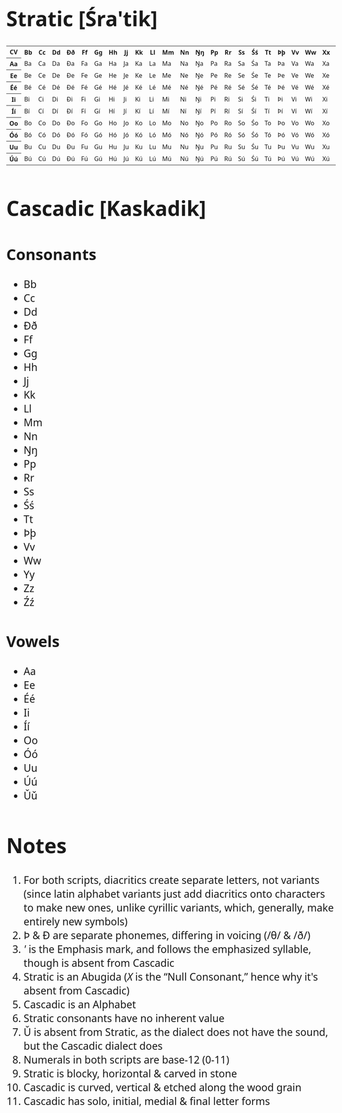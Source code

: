 <!DOCTYPE html>
<html>
	<head>
		<title>Śra'tik & Kaskadik</title>
		<style>
			body {
				font: 20pt "Segoe UI";
			}
		</style>
	</head>
	<body>
		<h1>Stratic [Śra'tik]</h1>
		<table>
			<tr>
				<th>CV</th>
				<th>Bb</th>
				<th>Cc</th>
				<th>Dd</th>
				<th>Ðð</th>
				<th>Ff</th>
				<th>Gg</th>
				<th>Hh</th>
				<th>Jj</th>
				<th>Kk</th>
				<th>Ll</th>
				<th>Mm</th>
				<th>Nn</th>
				<th>Ŋŋ</th>
				<th>Pp</th>
				<th>Rr</th>
				<th>Ss</th>
				<th>Śś</th>
				<th>Tt</th>
				<th>Þþ</th>
				<th>Vv</th>
				<th>Ww</th>
				<th>Xx</th>
				<th>Yy</th>
				<th>Zz</th>
				<th>Źź</th>
			</tr>
			<tr>
				<th>Aa</th>
				<td>Ba</td>
				<td>Ca</td>
				<td>Da</td>
				<td>Ða</td>
				<td>Fa</td>
				<td>Ga</td>
				<td>Ha</td>
				<td>Ja</td>
				<td>Ka</td>
				<td>La</td>
				<td>Ma</td>
				<td>Na</td>
				<td>Ŋa</td>
				<td>Pa</td>
				<td>Ra</td>
				<td>Sa</td>
				<td>Śa</td>
				<td>Ta</td>
				<td>Þa</td>
				<td>Va</td>
				<td>Wa</td>
				<td>Xa</td>
				<td>Ya</td>
				<td>Za</td>
				<td>Źa</td>
			</tr>
			<tr>
				<th>Ee</th>
				<td>Be</td>
				<td>Ce</td>
				<td>De</td>
				<td>Ðe</td>
				<td>Fe</td>
				<td>Ge</td>
				<td>He</td>
				<td>Je</td>
				<td>Ke</td>
				<td>Le</td>
				<td>Me</td>
				<td>Ne</td>
				<td>Ŋe</td>
				<td>Pe</td>
				<td>Re</td>
				<td>Se</td>
				<td>Śe</td>
				<td>Te</td>
				<td>Þe</td>
				<td>Ve</td>
				<td>We</td>
				<td>Xe</td>
				<td>Ye</td>
				<td>Ze</td>
				<td>Źe</td>
			</tr>
			<tr>
				<th>Éé</th>
				<td>Bé</td>
				<td>Cé</td>
				<td>Dé</td>
				<td>Ðé</td>
				<td>Fé</td>
				<td>Gé</td>
				<td>Hé</td>
				<td>Jé</td>
				<td>Ké</td>
				<td>Lé</td>
				<td>Mé</td>
				<td>Né</td>
				<td>Ŋé</td>
				<td>Pé</td>
				<td>Ré</td>
				<td>Sé</td>
				<td>Śé</td>
				<td>Té</td>
				<td>Þé</td>
				<td>Vé</td>
				<td>Wé</td>
				<td>Xé</td>
				<td>Yé</td>
				<td>Zé</td>
				<td>Źé</td>
			</tr>
			<tr>
				<th>Ii</th>
				<td>Bi</td>
				<td>Ci</td>
				<td>Di</td>
				<td>Ði</td>
				<td>Fi</td>
				<td>Gi</td>
				<td>Hi</td>
				<td>Ji</td>
				<td>Ki</td>
				<td>Li</td>
				<td>Mi</td>
				<td>Ni</td>
				<td>Ŋi</td>
				<td>Pi</td>
				<td>Ri</td>
				<td>Si</td>
				<td>Śi</td>
				<td>Ti</td>
				<td>Þi</td>
				<td>Vi</td>
				<td>Wi</td>
				<td>Xi</td>
				<td>Yi</td>
				<td>Zi</td>
				<td>Źi</td>
			</tr>
			<tr>
				<th>Íí</th>
				<td>Bí</td>
				<td>Cí</td>
				<td>Dí</td>
				<td>Ðí</td>
				<td>Fí</td>
				<td>Gí</td>
				<td>Hí</td>
				<td>Jí</td>
				<td>Kí</td>
				<td>Lí</td>
				<td>Mí</td>
				<td>Ní</td>
				<td>Ŋí</td>
				<td>Pí</td>
				<td>Rí</td>
				<td>Sí</td>
				<td>Śí</td>
				<td>Tí</td>
				<td>Þí</td>
				<td>Ví</td>
				<td>Wí</td>
				<td>Xí</td>
				<td>Yí</td>
				<td>Zí</td>
				<td>Źí</td>
			</tr>
			<tr>
				<th>Oo</th>
				<td>Bo</td>
				<td>Co</td>
				<td>Do</td>
				<td>Ðo</td>
				<td>Fo</td>
				<td>Go</td>
				<td>Ho</td>
				<td>Jo</td>
				<td>Ko</td>
				<td>Lo</td>
				<td>Mo</td>
				<td>No</td>
				<td>Ŋo</td>
				<td>Po</td>
				<td>Ro</td>
				<td>So</td>
				<td>Śo</td>
				<td>To</td>
				<td>Þo</td>
				<td>Vo</td>
				<td>Wo</td>
				<td>Xo</td>
				<td>Yo</td>
				<td>Zo</td>
				<td>Źo</td>
			</tr>
			<tr>
				<th>Óó</th>
				<td>Bó</td>
				<td>Có</td>
				<td>Dó</td>
				<td>Ðó</td>
				<td>Fó</td>
				<td>Gó</td>
				<td>Hó</td>
				<td>Jó</td>
				<td>Kó</td>
				<td>Ló</td>
				<td>Mó</td>
				<td>Nó</td>
				<td>Ŋó</td>
				<td>Pó</td>
				<td>Ró</td>
				<td>Só</td>
				<td>Śó</td>
				<td>Tó</td>
				<td>Þó</td>
				<td>Vó</td>
				<td>Wó</td>
				<td>Xó</td>
				<td>Yó</td>
				<td>Zó</td>
				<td>Źó</td>
			</tr>
			<tr>
				<th>Uu</th>
				<td>Bu</td>
				<td>Cu</td>
				<td>Du</td>
				<td>Ðu</td>
				<td>Fu</td>
				<td>Gu</td>
				<td>Hu</td>
				<td>Ju</td>
				<td>Ku</td>
				<td>Lu</td>
				<td>Mu</td>
				<td>Nu</td>
				<td>Ŋu</td>
				<td>Pu</td>
				<td>Ru</td>
				<td>Su</td>
				<td>Śu</td>
				<td>Tu</td>
				<td>Þu</td>
				<td>Vu</td>
				<td>Wu</td>
				<td>Xu</td>
				<td>Yu</td>
				<td>Zu</td>
				<td>Źu</td>
			</tr>
			<tr>
				<th>Úú</th>
				<td>Bú</td>
				<td>Cú</td>
				<td>Dú</td>
				<td>Ðú</td>
				<td>Fú</td>
				<td>Gú</td>
				<td>Hú</td>
				<td>Jú</td>
				<td>Kú</td>
				<td>Lú</td>
				<td>Mú</td>
				<td>Nú</td>
				<td>Ŋú</td>
				<td>Pú</td>
				<td>Rú</td>
				<td>Sú</td>
				<td>Śú</td>
				<td>Tú</td>
				<td>Þú</td>
				<td>Vú</td>
				<td>Wú</td>
				<td>Xú</td>
				<td>Yú</td>
				<td>Zú</td>
				<td>Źú</td>
			</tr>
		</table>
		<h1>Cascadic [Kaskadik]</h1>
		<h2>Consonants</h2>
		<ul>
			<li>Bb</li>
			<li>Cc</li>
			<li>Dd</li>
			<li>Ðð</li>
			<li>Ff</li>
			<li>Gg</li>
			<li>Hh</li>
			<li>Jj</li>
			<li>Kk</li>
			<li>Ll</li>
			<li>Mm</li>
			<li>Nn</li>
			<li>Ŋŋ</li>
			<li>Pp</li>
			<li>Rr</li>
			<li>Ss</li>
			<li>Śś</li>
			<li>Tt</li>
			<li>Þþ</li>
			<li>Vv</li>
			<li>Ww</li>
			<li>Yy</li>
			<li>Zz</li>
			<li>Źź</li>
		</ul>
		<h2>Vowels</h2>
		<ul>
			<li>Aa</li>
			<li>Ee</li>
			<li>Éé</li>
			<li>Ii</li>
			<li>Íí</li>
			<li>Oo</li>
			<li>Óó</li>
			<li>Uu</li>
			<li>Úú</li>
			<li>Ǔǔ</li>
		</ul>
		<h1>Notes</h1>
		<ol>
			<li>
				For both scripts, diacritics create separate letters, not
				variants (since latin alphabet variants just add diacritics onto
				characters to make new ones, unlike cyrillic variants, which,
				generally, make entirely new symbols)
			</li>
			<li>
				Þ & Ð are separate phonemes, differing in voicing (/θ/ & /ð/)
			</li>
			<li>
				<em>'</em> is the Emphasis mark, and follows the emphasized
				syllable, though is absent from Cascadic
			</li>
			<li>
				Stratic is an Abugida (<em>X</em> is the
				<q>Null Consonant,</q> hence why it's absent from Cascadic)
			</li>
			<li>Cascadic is an Alphabet</li>
			<li>Stratic consonants have no inherent value</li>
			<li>
				Ǔ is absent from Stratic, as the dialect does not have the
				sound, but the Cascadic dialect does
			</li>
			<li>Numerals in both scripts are base-12 (0-11)</li>
			<li>Stratic is blocky, horizontal & carved in stone</li>
			<li>Cascadic is curved, vertical & etched along the wood grain</li>
			<li>Cascadic has solo, initial, medial & final letter forms</li>
		</ol>
	</body>
</html>
